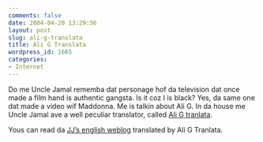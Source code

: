 ```yaml
---
comments: false
date: 2004-04-20 13:29:56
layout: post
slug: ali-g-translata
title: Ali G Translata
wordpress_id: 1665
categories:
- Internet
---
```


Do me Uncle Jamal rememba dat personage hof da television dat once made a film hand is authentic gangsta. Is it coz I is black? Yes, da same one dat made a video wif Maddonna. Me is talkin about Ali G. In da house me Uncle Jamal ave a well peculiar translator, called [Ali G tranlata](http://www.webdez.net/alig/).





Yous can read da [JJ’s english weblog](http://alig.webdez.net/?website=http%3A%2F%2Fblojj.blogalia.com%2F) translated by Ali G Tranlata.




 
